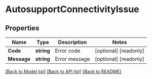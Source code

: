 # AutosupportConnectivityIssue

## Properties

Name | Type | Description | Notes
------------ | ------------- | ------------- | -------------
**Code** | **string** | Error code | [optional] [readonly] 
**Message** | **string** | Error message | [optional] [readonly] 

[[Back to Model list]](../README.md#documentation-for-models) [[Back to API list]](../README.md#documentation-for-api-endpoints) [[Back to README]](../README.md)


